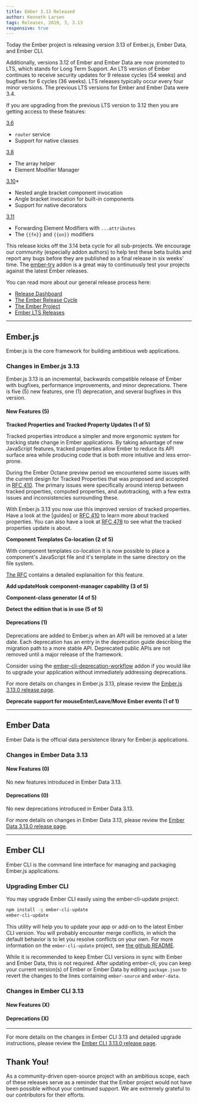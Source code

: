 ```yaml
---
title: Ember 3.13 Released
author: Kenneth Larsen
tags: Releases, 2019, 3, 3.13
responsive: true
---
```


Today the Ember project is releasing version 3.13 of Ember.js, Ember Data, and Ember CLI. 

Additionally, versions 3.12 of Ember and Ember Data are now promoted to LTS, which stands for Long Term Support. An LTS version of Ember continues to receive security updates for 9 release cycles (54 weeks) and bugfixes for 6 cycles (36 weeks). LTS releases typically occur every four minor versions. The previous LTS versions for Ember and Ember Data were 3.4.

If you are upgrading from the previous LTS version to 3.12 then you are getting access to these features:

[3.6](https://blog.emberjs.com/2018/12/13/ember-3-6-released.html)
* `router` service 
* Support for native classes

[3.8](https://blog.emberjs.com/2019/02/27/ember-3-8-released.html)
* The array helper
* Element Modifier Manager

[3.10](https://blog.emberjs.com/2019/05/21/ember-3-10-released.html)*
* Nested angle bracket component invocation
* Angle bracket invocation for built-in components
* Support for native decorators

[3.11](https://blog.emberjs.com/2019/07/15/ember-3-11-released.html)
* Forwarding Element Modifiers with `...attributes`
* The `{{fn}}` and `{{on}}` modifiers

This release kicks off the 3.14 beta cycle for all sub-projects. We encourage our community (especially addon authors) to help test these beta builds and report any bugs before they are published as a final release in six weeks' time. The [ember-try](https://github.com/ember-cli/ember-try) addon is a great way to continuously test your projects against the latest Ember releases.

You can read more about our general release process here:

- [Release Dashboard](http://emberjs.com/builds/)
- [The Ember Release Cycle](http://emberjs.com/blog/2013/09/06/new-ember-release-process.html)
- [The Ember Project](http://emberjs.com/blog/2015/06/16/ember-project-at-2-0.html)
- [Ember LTS Releases](http://emberjs.com/blog/2016/02/25/announcing-embers-first-lts.html)

---

## Ember.js

Ember.js is the core framework for building ambitious web applications.

### Changes in Ember.js 3.13

Ember.js 3.13 is an incremental, backwards compatible release of Ember with bugfixes, performance improvements, and minor deprecations. There is five (5) new features, one (1) deprecation, and several bugfixes in this version.

#### New Features (5)

**Tracked Properties and Tracked Property Updates (1 of 5)**

Tracked properties introduce a simpler and more ergonomic system for tracking state change in Ember applications. By taking advantage of new JavaScript features, tracked properties allow Ember to reduce its API surface area while producing code that is both more intuitive and less error-prone.

During the Ember Octane preview period we encountered some issues with the current design for Tracked Properties that was proposed and accepted in [RFC 410](https://github.com/emberjs/rfcs/blob/master/text/0410-tracked-properties.md). The primary issues were specifically around interop between tracked properties, computed properties, and autotracking, with a few extra issues and inconsistencies surrounding these.

With Ember.js 3.13 you now use this improved version of tracked properties. Have a look at the [guides] or [RFC 410](https://github.com/emberjs/rfcs/blob/master/text/0410-tracked-properties.md) to learn more about tracked properties. You can also have a look at [RFC 478](https://github.com/emberjs/rfcs/blob/master/text/0478-tracked-properties-updates.md) to see what the tracked properties update is about.

**Component Templates Co-location (2 of 5)**

With component templates co-location it is now possible to place a component's JavaScript file and it's template in the same directory on the file system.

[The RFC](https://github.com/emberjs/rfcs/blob/master/text/0481-component-templates-co-location.md) contains a detailed explanaition for this feature.

**Add updateHook component-manager capability (3 of 5)**

**Component-class generator (4 of 5)**

**Detect the edition that is in use (5 of 5)**


#### Deprecations (1)

Deprecations are added to Ember.js when an API will be removed at a later date. Each deprecation has an entry in the deprecation guide describing the migration path to a more stable API. Deprecated public APIs are not removed until a major release of the framework.

Consider using the [ember-cli-deprecation-workflow](https://github.com/mixonic/ember-cli-deprecation-workflow) addon if you would like to upgrade your application without immediately addressing deprecations.

For more details on changes in Ember.js 3.13, please review the [Ember.js 3.13.0 release page](https://github.com/emberjs/ember.js/releases/tag/v3.13.0).

**Deprecate support for mouseEnter/Leave/Move Ember events (1 of 1)**

---

## Ember Data

Ember Data is the official data persistence library for Ember.js applications.

### Changes in Ember Data 3.13

#### New Features (0)

No new features introduced in Ember Data 3.13.

#### Deprecations (0)

No new deprecations introduced in Ember Data 3.13.

For more details on changes in Ember Data 3.13, please review the
[Ember Data 3.13.0 release page](https://github.com/emberjs/data/releases/tag/v3.13.0).

---

## Ember CLI

Ember CLI is the command line interface for managing and packaging Ember.js applications.

### Upgrading Ember CLI

You may upgrade Ember CLI easily using the ember-cli-update project:

```bash
npm install -g ember-cli-update
ember-cli-update
```

This utility will help you to update your app or add-on to the latest Ember CLI version. You will probably encounter merge conflicts, in which the default behavior is to let you resolve conflicts on your own. For more information on the `ember-cli-update` project, see [the github README](https://github.com/ember-cli/ember-cli-update).

While it is recommended to keep Ember CLI versions in sync with Ember and Ember Data, this is not required. After updating ember-cli, you can keep your current version(s) of Ember or Ember Data by editing `package.json` to revert the changes to the lines containing `ember-source` and `ember-data`.

### Changes in Ember CLI 3.13

#### New Features (X)

#### Deprecations (X)

---

For more details on the changes in Ember CLI 3.13 and detailed upgrade
instructions, please review the [Ember CLI  3.13.0 release page](https://github.com/ember-cli/ember-cli/releases/tag/v3.13.0).

## Thank You!

As a community-driven open-source project with an ambitious scope, each of these releases serve as a reminder that the Ember project would not have been possible without your continued support. We are extremely grateful to our contributors for their efforts.
